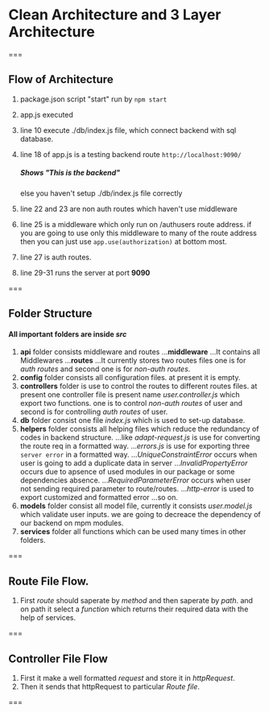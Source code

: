 # Clean Architecture and 3 Layer Architecture

===

## Flow of Architecture

1. package.json script "start" run by
   `npm start`

2. app.js executed
3. line 10 execute ./db/index.js file, which connect backend with sql database.
4. line 18 of app.js is a testing backend route
   `http://localhost:9090/ `
   ##### Shows "This is the backend"
   else you haven't setup ./db/index.js file correctly
5. line 22 and 23 are non auth routes which haven't use middleware
6. line 25 is a middleware which only run on /authusers route address. if you are going to use only this middleware to many of the route address then you can just use `app.use(authorization)` at bottom most.
7. line 27 is auth routes.
8. line 29-31 runs the server at port **9090**

===

## Folder Structure

#### All important folders are inside _src_

1. **api** folder consists middleware and routes
   ...**middleware**
   ...It contains all Middlewares
   ...**routes**
   ...It currently stores two routes files one is for _auth routes_ and second one is for _non-auth routes_.
2. **config** folder consists all configuration files. at present it is empty.
3. **controllers** folder is use to control the routes to different routes files. at present one controller file is present name _user.controller.js_ which export two functions. one is to control _non-auth routes_ of user and second is for controlling _auth routes_ of user.
4. **db** folder consist one file _index.js_ which is used to set-up database.
5. **helpers** folder consists all helping files which reduce the redundancy of codes in backend structure.
   ...like _adapt-request.js_ is use for converting the route req in a formatted way.
   ..._errors.js_ is use for exporting three `server error` in a formatted way.
   ..._UniqueConstraintError_ occurs when user is going to add a duplicate data in server
   ..._InvalidPropertyError_ occurs due to apsence of used modules in our package or some dependencies absence.
   ..._RequiredParameterError_ occurs when user not sending required parameter to route/routes.
   ..._http-error_ is used to export customized and formatted error
   ...so on.
6. **models** folder consist all model file, currently it consists _user.model.js_ which validate user inputs. we are going to decreace the dependency of our backend on mpm modules.
7. **services** folder all functions which can be used many times in other folders.

===

## Route File Flow.

1. First _route_ should saperate by _method_ and then saperate by _path_. and on path it select a _function_ which returns their required data with the help of services.

===

## Controller File Flow

1. First it make a well formatted _request_ and store it in _httpRequest_.
2. Then it sends that httpRequest to particular _Route file_.

===
